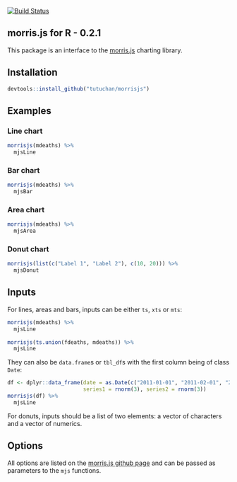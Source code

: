 [![Build Status](https://travis-ci.org/Tutuchan/morrisjs.svg?branch=master)](https://travis-ci.org/Tutuchan/morrisjs)

## morris.js for R - 0.2.1

This package is an interface to the [morris.js](http://morrisjs.github.io/morris.js/index.html) charting library.

## Installation

```R 
devtools::install_github("tutuchan/morrisjs")
```

## Examples

### Line chart

```R 
morrisjs(mdeaths) %>% 
  mjsLine
```

### Bar chart

```R 
morrisjs(mdeaths) %>% 
  mjsBar
```

### Area chart

```R 
morrisjs(mdeaths) %>% 
  mjsArea
```

### Donut chart

```R 
morrisjs(list(c("Label 1", "Label 2"), c(10, 20))) %>% 
  mjsDonut
```

## Inputs

For lines, areas and bars, inputs can be either `ts`, `xts` or `mts`:

```R 
morrisjs(mdeaths) %>% 
  mjsLine
  
morrisjs(ts.union(fdeaths, mdeaths)) %>% 
  mjsLine
```

They can also be `data.frame`s or `tbl_df`s with the first column being of class `Date`:

```R 
df <- dplyr::data_frame(date = as.Date(c("2011-01-01", "2011-02-01", "2011-03-01")), 
                        series1 = rnorm(3), series2 = rnorm(3))
morrisjs(df) %>% 
  mjsLine
```

For donuts, inputs should be a list of two elements: a vector of characters and a vector of numerics.

## Options 

All options are listed on the [morris.js github page](http://morrisjs.github.io/morris.js/index.html) and can be passed as parameters to the `mjs` functions.